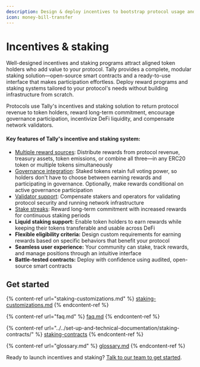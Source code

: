 ```yaml
---
description: Design & deploy incentives to bootstrap protocol usage and accrue token value
icon: money-bill-transfer
---
```


# Incentives & staking

Well-designed incentives and staking programs attract aligned token holders who add value to your protocol. Tally provides a complete, modular staking solution—open-source smart contracts and a ready-to-use interface that makes participation effortless. Deploy reward programs and staking systems tailored to your protocol's needs without building infrastructure from scratch.

Protocols use Tally's incentives and staking solution to return protocol revenue to token holders, reward long-term commitment, encourage governance participation, incentivize DeFi liquidity, and compensate network validators.

#### Key features of Tally's incentive and staking system:

* [Multiple reward sources](https://docs.tally.xyz/tally-features/staking/staking-customizations#returning-fees): Distribute rewards from protocol revenue, treasury assets, token emissions, or combine all three—in any ERC20 token or multiple tokens simultaneously
* [Governance integration](https://docs.tally.xyz/tally-features/staking/staking-customizations#governance-integration): Staked tokens retain full voting power, so holders don't have to choose between earning rewards and participating in governance. Optionally, make rewards conditional on active governance participation
* [Validator support](https://docs.tally.xyz/tally-features/staking/staking-customizations#network-protocol-validation): Compensate stakers and operators for validating protocol security and running network infrastructure
* [Stake streaks](https://docs.tally.xyz/tally-features/staking/staking-customizations#stake-streaks): Reward long-term commitment with increased rewards for continuous staking periods
* **Liquid staking support:** Enable token holders to earn rewards while keeping their tokens transferable and usable across DeFi
* **Flexible eligibility criteria:** Design custom requirements for earning rewards based on specific behaviors that benefit your protocol
* **Seamless user experience:** Your community can stake, track rewards, and manage positions through an intuitive interface
* **Battle-tested contracts:** Deploy with confidence using audited, open-source smart contracts

## Get started

{% content-ref url="staking-customizations.md" %}
[staking-customizations.md](staking-customizations.md)
{% endcontent-ref %}

{% content-ref url="faq.md" %}
[faq.md](faq.md)
{% endcontent-ref %}

{% content-ref url="../../set-up-and-technical-documentation/staking-contracts/" %}
[staking-contracts](../../set-up-and-technical-documentation/staking-contracts/)
{% endcontent-ref %}

{% content-ref url="glossary.md" %}
[glossary.md](glossary.md)
{% endcontent-ref %}

Ready to launch incentives and staking? [Talk to our team to get started](http://tally.xyz/contact).
